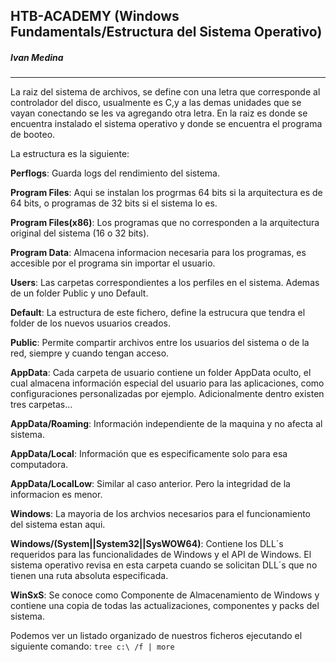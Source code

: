 ## HTB-ACADEMY (Windows Fundamentals/Estructura del Sistema Operativo) 
##### Ivan Medina
---
La raiz del sistema de archivos, se define con una letra que corresponde al controlador del disco, usualmente es C,y a las demas unidades que se vayan conectando se les va agregando otra letra. En la raiz es donde se encuentra instalado el sistema operativo y donde se encuentra el programa de booteo.

La estructura es la siguiente:

**Perflogs**: Guarda logs del rendimiento del sistema.

**Program Files**: Aqui se instalan los progrmas 64 bits si la arquitectura es de 64 bits, o programas de 32 bits si el sistema lo es.

**Program Files(x86)**: Los programas que no corresponden a la arquitectura original del sistema (16 o 32 bits).

**Program Data**: Almacena informacion necesaria para los programas, es accesible por el programa sin importar el usuario.

**Users**: Las carpetas correspondientes a los perfiles en el sistema. Ademas de un folder Public y uno Default.

**Default**: La estructura de este fichero, define la estrucura que tendra el folder de los nuevos usuarios creados.

**Public**: Permite compartir archivos entre los usuarios del sistema o de la red, siempre y cuando tengan acceso.

**AppData**: Cada carpeta de usuario contiene un folder AppData oculto, el cual almacena información especial del usuario para las aplicaciones, como configuraciones personalizadas por ejemplo. Adicionalmente dentro existen tres carpetas...

**AppData/Roaming**: Información independiente de la maquina y no afecta al sistema.

**AppData/Local**: Información que es especificamente solo para esa computadora.

**AppData/LocalLow**: Similar al caso anterior. Pero la integridad de la informacion es menor.

**Windows**: La mayoria de los archvios necesarios para el funcionamiento del sistema estan aqui.

**Windows/(System||System32||SysWOW64)**: Contiene los DLL´s requeridos para las funcionalidades de Windows y el API de Windows. El sistema operativo revisa en esta carpeta cuando se solicitan DLL´s que no tienen una ruta absoluta especificada.

**WinSxS**: Se conoce como Componente de Almacenamiento de Windows y contiene una copia de todas las actualizaciones, componentes y packs del sistema.

Podemos ver un listado organizado de nuestros ficheros ejecutando el siguiente comando:
```tree c:\ /f | more```
